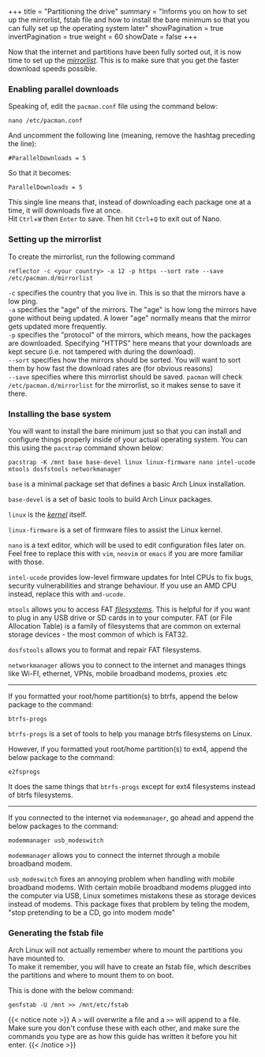 +++
title = "Partitioning the drive"
summary = "Informs you on how to set up the mirrorlist, fstab file and how to install the bare minimum so that you can fully set up the operating system later"
showPagination = true
invertPagination = true
weight = 60
showDate = false
+++

Now that the internet and partitions have been fully sorted out, it is now time to set up the [_mirrorlist_](/arch-install-guide/glossary/mirror). This is to make sure that you get the faster download speeds possible.

### Enabling parallel downloads

Speaking of, edit the `pacman.conf` file using the command below:
```
nano /etc/pacman.conf
```

And uncomment the following line (meaning, remove the hashtag preceding the line):
```
#ParallelDownloads = 5
```

So that it becomes:
```
ParallelDownloads = 5
```

This single line means that, instead of downloading each package one at a time, it will downloads five at once.\
Hit `Ctrl`+`W` then `Enter` to save. Then hit `Ctrl`+`Q` to exit out of Nano.

### Setting up the mirrorlist

To create the mirrorlist, run the following command
```
reflector -c <your country> -a 12 -p https --sort rate --save /etc/pacman.d/mirrorlist
```

`-c` specifies the country that you live in. This is so that the mirrors have a low ping.\
`-a` specifies the "age" of the mirrors. The "age" is how long the mirrors have gone without being updated. A lower "age" normally means that the mirror gets updated more frequently.\
`-p` specifies the "protocol" of the mirrors, which means, how the packages are downloaded. Specifying "HTTPS" here means that your downloads are kept secure (i.e. not tampered with during the download).\
`--sort` specifies how the mirrors should be sorted. You will want to sort them by how fast the download rates are (for obvious reasons)\
`--save` specifies where this mirrorlist should be saved. `pacman` will check `/etc/pacman.d/mirrorlist` for the mirrorlist, so it makes sense to save it there.

### Installing the base system

You will want to install the bare minimum just so that you can install and configure things properly inside of your actual operating system. You can this using the `pacstrap` command shown below:
```
pacstrap -K /mnt base base-devel linux linux-firmware nano intel-ucode mtools dosfstools networkmanager
```

`base` is a minimal package set that defines a basic Arch Linux installation.

`base-devel` is a set of basic tools to build Arch Linux packages.

`linux` is the [_kernel_](/arch-install-guide/glossary/kernel) itself.

`linux-firmware` is a set of firmware files to assist the Linux kernel.

`nano` is a text editor, which will be used to edit configuration files later on. Feel free to replace this with `vim`, `neovim` or `emacs` if you are more familiar with those.

`intel-ucode` provides low-level firmware updates for Intel CPUs to fix bugs, security vulnerabilities and strange behaviour. If you use an AMD CPU instead, replace this with `amd-ucode`.

`mtools` allows you to access FAT [_filesystems_](/arch-install-guide/glossary/filesystem). This is helpful for if you want to plug in any USB drive or SD cards in to your computer. FAT (or File Allocation Table) is a family of filesystems that are common on external storage devices - the most common of which is FAT32.

`dosfstools` allows you to format and repair FAT filesystems.

`networkmanager` allows you to connect to the internet and manages things like Wi-FI, ethernet, VPNs, mobile broadband modems, proxies .etc

---

If you formatted your root/home partition(s) to btrfs, append the below package to the command:
```
btrfs-progs
```

`btrfs-progs` is a set of tools to help you manage btrfs filesystems on Linux.

However, if you formatted yout root/home partition(s) to ext4, append the below package to the command:
```
e2fsprogs
```

It does the same things that `btrfs-progs` except for ext4 filesystems instead of btrfs filesystems.

---

If you connected to the internet via `modemmanager`, go ahead and append the below packages to the command:
```
modemmanager usb_modeswitch
``` 

`modemmanager` allows you to connect the internet through a mobile broadband modem.

`usb_modeswitch` fixes an annoying problem when handling with mobile broadband modems. With certain mobile broadband modems plugged into the computer via USB, Linux sometimes mistakens these as storage devices instead of modems. This package fixes that problem by teling the modem, "stop pretending to be a CD, go into modem mode"


### Generating the fstab file

Arch Linux will not actually remember where to mount the partitions you have mounted to.\
To make it remember, you will have to create an fstab file, which describes the partitions and where to mount them to on boot.

This is done with the below command:
```
genfstab -U /mnt >> /mnt/etc/fstab
```

{{< notice note >}}
A `>` will overwrite a file and a `>>` will append to a file. Make sure you don't confuse these with each other, and make sure the commands you type are as how this guide has written it before you hit enter.
{{< /notice >}}